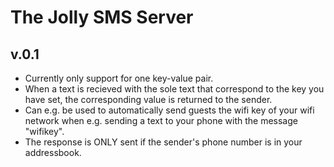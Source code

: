 The Jolly SMS Server
===========

v.0.1
-------

* Currently only support for one key-value pair.
* When a text is recieved with the sole text that correspond to the key you have set, the corresponding value is returned to the sender.
* Can e.g. be used to automatically send guests the wifi key of your wifi network when e.g. sending a text to your phone with the message "wifikey".
* The response is ONLY sent if the sender's phone number is in your addressbook.
